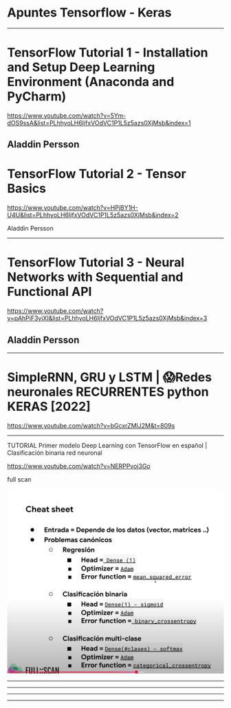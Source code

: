 # Apuntes Tensorflow - Keras


---
# TensorFlow Tutorial 1 - Installation and Setup Deep Learning Environment (Anaconda and PyCharm)

https://www.youtube.com/watch?v=5Ym-dOS9ssA&list=PLhhyoLH6IjfxVOdVC1P1L5z5azs0XjMsb&index=1



Aladdin Persson
---

# TensorFlow Tutorial 2 - Tensor Basics

https://www.youtube.com/watch?v=HPjBY1H-U4U&list=PLhhyoLH6IjfxVOdVC1P1L5z5azs0XjMsb&index=2


Aladdin Persson

---
# TensorFlow Tutorial 3 - Neural Networks with Sequential and Functional API

https://www.youtube.com/watch?v=pAhPiF3yiXI&list=PLhhyoLH6IjfxVOdVC1P1L5z5azs0XjMsb&index=3


Aladdin Persson
---



---
# SimpleRNN, GRU y LSTM | 😱Redes neuronales RECURRENTES python KERAS [2022]

https://www.youtube.com/watch?v=bGcxrZMlJ2M&t=809s



---

TUTORIAL Primer modelo Deep Learning con TensorFlow en español | Clasificación binaria red neuronal

https://www.youtube.com/watch?v=NERPPvoj3Go

full scan

<img src="./img/Parametros_redes_neuronales_01.PNG" />


---



---




---





---